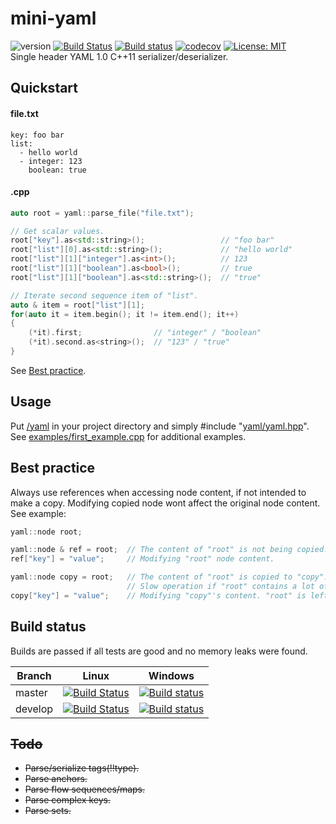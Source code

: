 # mini-yaml

![version](https://img.shields.io/badge/version-v0.1.0-blue) [![Build Status](https://travis-ci.org/jimmiebergmann/mini-yaml.svg?branch=master)](https://github.com/jimmiebergmann/mini-yaml#build-status) [![Build status](https://ci.appveyor.com/api/projects/status/xi37d7i9t7m0xsj1/branch/master?svg=true)](https://github.com/jimmiebergmann/mini-yaml#build-status) [![codecov](https://codecov.io/gh/jimmiebergmann/mini-yaml/branch/master/graph/badge.svg)](https://codecov.io/gh/jimmiebergmann/mini-yaml)  [![License: MIT](https://img.shields.io/badge/License-MIT-brightgreen.svg)](https://opensource.org/licenses/MIT)  
Single header YAML 1.0 C++11 serializer/deserializer.

## Quickstart
#### file.txt
```
key: foo bar
list:
  - hello world
  - integer: 123
    boolean: true
```
#### .cpp
```cpp
auto root = yaml::parse_file("file.txt");

// Get scalar values.
root["key"].as<std::string>();                 // "foo bar"
root["list"][0].as<std::string>();             // "hello world"
root["list"][1]["integer"].as<int>();          // 123
root["list"][1]["boolean"].as<bool>();         // true
root["list"][1]["boolean"].as<std::string>();  // "true"

// Iterate second sequence item of "list".
auto & item = root["list"][1];
for(auto it = item.begin(); it != item.end(); it++)
{
    (*it).first;                // "integer" / "boolean"
    (*it).second.as<string>();  // "123" / "true"
}
```

See  [Best practice](https://github.com/jimmiebergmann/mini-yaml#best-practice).

## Usage
Put [/yaml](https://github.com/jimmiebergmann/mini-yaml/blob/master/yaml) in your project directory and simply #include "[yaml/yaml.hpp](https://github.com/jimmiebergmann/mini-yaml/blob/master/yaml/Yaml.hpp)".
See [examples/first_example.cpp](https://github.com/jimmiebergmann/mini-yaml/blob/master/examples/first_example.cpp) for additional examples.

## Best practice
Always use references when accessing node content, if not intended to make a copy. Modifying copied node wont affect the original node content.  
See example:
```cpp
yaml::node root;

yaml::node & ref = root;  // The content of "root" is not being copied.
ref["key"] = "value";     // Modifying "root" node content.

yaml::node copy = root;   // The content of "root" is copied to "copy".
                          // Slow operation if "root" contains a lot of content.
copy["key"] = "value";    // Modifying "copy"'s content. "root" is left untouched.
```

## Build status
Builds are passed if all tests are good and no memory leaks were found.

| Branch | Linux | Windows |
| ------ | ------ | ---- |
| master | [![Build Status](https://travis-ci.org/jimmiebergmann/mini-yaml.svg?branch=master)](https://travis-ci.org/jimmiebergmann/mini-yaml) |  [![Build status](https://ci.appveyor.com/api/projects/status/xi37d7i9t7m0xsj1/branch/master?svg=true)](https://ci.appveyor.com/project/jimmiebergmann/mini-yaml/branch/master) |
| develop | [![Build Status](https://travis-ci.org/jimmiebergmann/mini-yaml.svg?branch=develop)](https://travis-ci.org/jimmiebergmann/mini-yaml) |  [![Build status](https://ci.appveyor.com/api/projects/status/xi37d7i9t7m0xsj1/branch/develop?svg=true)](https://ci.appveyor.com/project/jimmiebergmann/mini-yaml/branch/develop) |

## ~~Todo~~
- ~~Parse/serialize tags(!!type).~~
- ~~Parse anchors.~~
- ~~Parse flow sequences/maps.~~
- ~~Parse complex keys.~~
- ~~Parse sets.~~

